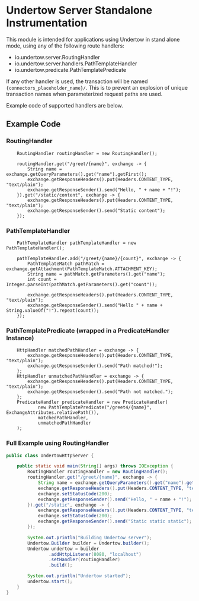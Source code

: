 # Undertow Server Standalone Instrumentation

This module is intended for applications using Undertow in stand alone mode, using any of the following
route handlers:
- io.undertow.server.RoutingHandler
- io.undertow.server.handlers.PathTemplateHandler
- io.undertow.predicate.PathTemplatePredicate

If any other handler is used, the transaction will be named `{connectors_placeholder_name}/`. This is
to prevent an explosion of unique transaction names when parameterized request paths are used.

Example code of supported handlers are below.

## Example Code

### RoutingHandler

```
    RoutingHandler routingHandler = new RoutingHandler();

    routingHandler.get("/greet/{name}", exchange -> {
        String name = exchange.getQueryParameters().get("name").getFirst();
        exchange.getResponseHeaders().put(Headers.CONTENT_TYPE, "text/plain");
        exchange.getResponseSender().send("Hello, " + name + "!");
    }).get("/static/content", exchange -> {
        exchange.getResponseHeaders().put(Headers.CONTENT_TYPE, "text/plain");
        exchange.getResponseSender().send("Static content");
    });
```

### PathTemplateHandler
```
    PathTemplateHandler pathTemplateHandler = new PathTemplateHandler();
    
    pathTemplateHandler.add("/greet/{name}/{count}", exchange -> {
        PathTemplateMatch pathMatch = exchange.getAttachment(PathTemplateMatch.ATTACHMENT_KEY);
        String name = pathMatch.getParameters().get("name");
        int count = Integer.parseInt(pathMatch.getParameters().get("count"));

        exchange.getResponseHeaders().put(Headers.CONTENT_TYPE, "text/plain");
        exchange.getResponseSender().send("Hello " + name + String.valueOf("!").repeat(count));
    });
```

### PathTemplatePredicate (wrapped in a PredicateHandler Instance)
```
    HttpHandler matchedPathHandler = exchange -> {
        exchange.getResponseHeaders().put(Headers.CONTENT_TYPE, "text/plain");
        exchange.getResponseSender().send("Path matched!");
    };
    HttpHandler unmatchedPathHandler = exchange -> {
        exchange.getResponseHeaders().put(Headers.CONTENT_TYPE, "text/plain");
        exchange.getResponseSender().send("Path not matched.");
    };
    PredicateHandler predicateHandler = new PredicateHandler(
            new PathTemplatePredicate("/greet4/{name}", ExchangeAttributes.relativePath()),
            matchedPathHandler,
            unmatchedPathHandler
    );
```

### Full Example using RoutingHandler
```java
public class UndertowHttpServer {

    public static void main(String[] args) throws IOException {
        RoutingHandler routingHandler = new RoutingHandler();
        routingHandler.get("/greet/{name}", exchange -> {
            String name = exchange.getQueryParameters().get("name").getFirst();
            exchange.getResponseHeaders().put(Headers.CONTENT_TYPE, "text/plain");
            exchange.setStatusCode(200);
            exchange.getResponseSender().send("Hello, " + name + "!");
        }).get("/static", exchange -> {
            exchange.getResponseHeaders().put(Headers.CONTENT_TYPE, "text/plain");
            exchange.setStatusCode(200);
            exchange.getResponseSender().send("Static static static");
        });

        System.out.println("Building Undertow server");
        Undertow.Builder builder = Undertow.builder();
        Undertow undertow = builder
                .addHttpListener(8080, "localhost")
                .setHandler(routingHandler)
                .build();

        System.out.println("Undertow started");
        undertow.start();
    }
}
```